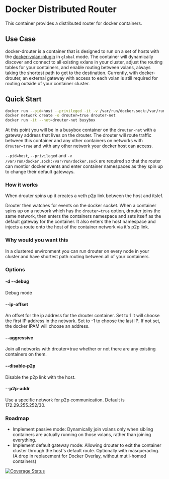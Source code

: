 # Docker Distributed Router

This container provides a distributed router for docker containers.

## Use Case

docker-drouter is a container that is designed to run on a set of hosts with the [docker-vxlan-plugin](https://github.com/TrilliumIT/docker-vxlan-plugin) in `global` mode. The container will dynamically discover and connect to all existing vxlans in your cluster, adjust the routing tables for your containers, and enable routing between vxlans, always taking the shortest path to get to the destination. Currently, with docker-drouter, an external gateway with access to each vxlan is still required for routing outside of your container cluster.

## Quick Start

```bash
docker run --pid=host --privileged -it -v /var/run/docker.sock:/var/run/docker.sock trilliumit/docker-drouter
docker network create -o drouter=true drouter-net
docker run -it --net=drouter-net busybox
```

At this point you will be in a busybox container on the `drouter-net` with a gateway address that lives on the drouter. The drouter will route traffic between this container and any other containers on networks with `drouter=true` and with any other network your docker host can access.

`--pid=host`, `--privileged` and `-v /var/run/docker.sock:/var/run/docker.sock` are required so that the router can montior docker events and enter container namespaces as they spin up to change their default gateways.

### How it works

When drouter spins up it creates a veth p2p link between the host and itslef.

Drouter then watches for events on the docker socket. When a container spins up on a network which has the `drouter=true` option, drouter joins the same network, then enters the containers namespace and sets itself as the default gateway for the container. It also enters the host namespace and injects a route onto the host of the container network via it's p2p link.

### Why would you want this

In a clustered environment you can run drouter on every node in your cluster and have shortest path routing between all of your containers.

### Options

#### -d --debug

Debug mode

#### --ip-offset

An offset for the ip address for the drouter container. Set to 1 it will choose the first IP address in the network. Set to -1 to choose the last IP. If not set, the docker IPAM will choose an address.

#### --aggressive

Join all networks with drouter=true whether or not there are any existing containers on them.

#### --disable-p2p

Disable the p2p link with the host.

#### --p2p-addr

Use a specific network for p2p communication. Default is 172.29.255.252/30.

### Roadmap

* Implement passive mode: Dynamically join vxlans only when sibling containers are actually running on those vxlans, rather than joining everything.
* Implement default gateway mode: Allowing drouter to exit the container cluster through the host's default route. Optionally with masquerading. (A drop in replacement for Docker Overlay, without mutli-homed containers)

[![Coverage Status](https://coveralls.io/repos/github/TrilliumIT/docker-drouter/badge.svg?branch=defaultRoute)](https://coveralls.io/github/TrilliumIT/docker-drouter?branch=defaultRoute)

